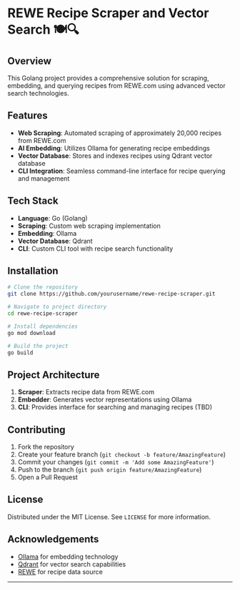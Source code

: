 # REWE Recipe Scraper and Vector Search 🍽️🔍

## Overview

This Golang project provides a comprehensive solution for scraping, embedding, and querying recipes from REWE.com using advanced vector search technologies.

## Features

- **Web Scraping**: Automated scraping of approximately 20,000 recipes from REWE.com
- **AI Embedding**: Utilizes Ollama for generating recipe embeddings
- **Vector Database**: Stores and indexes recipes using Qdrant vector database
- **CLI Integration**: Seamless command-line interface for recipe querying and management

## Tech Stack

- **Language**: Go (Golang)
- **Scraping**: Custom web scraping implementation
- **Embedding**: Ollama 
- **Vector Database**: Qdrant
- **CLI**: Custom CLI tool with recipe search functionality

## Installation

```bash
# Clone the repository
git clone https://github.com/yourusername/rewe-recipe-scraper.git

# Navigate to project directory
cd rewe-recipe-scraper

# Install dependencies
go mod download

# Build the project
go build
```


## Project Architecture

1. **Scraper**: Extracts recipe data from REWE.com
2. **Embedder**: Generates vector representations using Ollama
4. **CLI**: Provides interface for searching and managing recipes (TBD)

## Contributing

1. Fork the repository
2. Create your feature branch (`git checkout -b feature/AmazingFeature`)
3. Commit your changes (`git commit -m 'Add some AmazingFeature'`)
4. Push to the branch (`git push origin feature/AmazingFeature`)
5. Open a Pull Request

## License

Distributed under the MIT License. See `LICENSE` for more information.

## Acknowledgements

- [Ollama](https://ollama.ai/) for embedding technology
- [Qdrant](https://qdrant.tech/) for vector search capabilities
- [REWE](https://www.rewe.de/) for recipe data source

---
